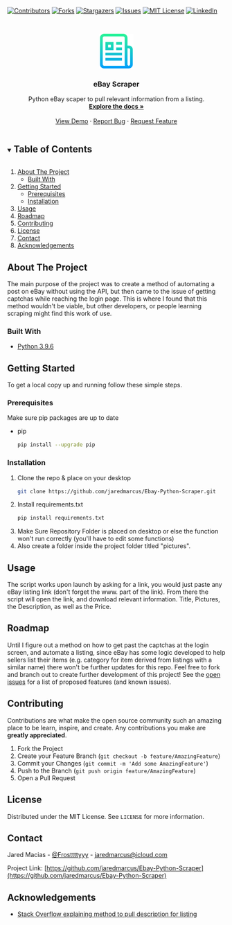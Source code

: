 <!--
*** Thanks for checking out the Best-README-Template. If you have a suggestion
*** that would make this better, please fork the repo and create a pull request
*** or simply open an issue with the tag "enhancement".
*** Thanks again! Now go create something AMAZING! :D
***
***
***
*** To avoid retyping too much info. Do a search and replace for the following:
*** github_username, repo_name, twitter_handle, email, project_title, project_description
-->



<!-- PROJECT SHIELDS -->
<!--
*** I'm using markdown "reference style" links for readability.
*** Reference links are enclosed in brackets [ ] instead of parentheses ( ).
*** See the bottom of this document for the declaration of the reference variables
*** for contributors-url, forks-url, etc. This is an optional, concise syntax you may use.
*** https://www.markdownguide.org/basic-syntax/#reference-style-links
-->
[![Contributors][contributors-shield]][contributors-url]
[![Forks][forks-shield]][forks-url]
[![Stargazers][stars-shield]][stars-url]
[![Issues][issues-shield]][issues-url]
[![MIT License][license-shield]][license-url]
[![LinkedIn][linkedin-shield]][linkedin-url]



<!-- PROJECT LOGO -->
<br />
<p align="center">
  <a href="https://github.com/jaredmarcus/Ebay-Python-Scraper">
    <img src="logo.png" alt="Logo" width="80" height="80">
  </a>

  <h3 align="center">eBay Scraper</h3>

  <p align="center">
    Python eBay scaper to pull relevant information from a listing. 
    <br />
    <a href="https://github.com/jaredmarcus/Ebay-Python-Scraper"><strong>Explore the docs »</strong></a>
    <br />
    <br />
    <a href="https://github.com/jaredmarcus/Ebay-Python-Scraper">View Demo</a>
    ·
    <a href="https://github.com/jaredmarcus/Ebay-Python-Scraper/issues">Report Bug</a>
    ·
    <a href="https://github.com/jaredmarcus/Ebay-Python-Scraper/issues">Request Feature</a>
  </p>
</p>



<!-- TABLE OF CONTENTS -->
<details open="open">
  <summary><h2 style="display: inline-block">Table of Contents</h2></summary>
  <ol>
    <li>
      <a href="#about-the-project">About The Project</a>
      <ul>
        <li><a href="#built-with">Built With</a></li>
      </ul>
    </li>
    <li>
      <a href="#getting-started">Getting Started</a>
      <ul>
        <li><a href="#prerequisites">Prerequisites</a></li>
        <li><a href="#installation">Installation</a></li>
      </ul>
    </li>
    <li><a href="#usage">Usage</a></li>
    <li><a href="#roadmap">Roadmap</a></li>
    <li><a href="#contributing">Contributing</a></li>
    <li><a href="#license">License</a></li>
    <li><a href="#contact">Contact</a></li>
    <li><a href="#acknowledgements">Acknowledgements</a></li>
  </ol>
</details>



<!-- ABOUT THE PROJECT -->
## About The Project

The main purpose of the project was to create a method of automating a post on eBay without using the API, but then came to the issue of getting captchas while reaching the login page. This is where I found that this method wouldn't be viable, but other developers, or people learning scraping might find this work of use. 

### Built With

* [Python 3.9.6](https://www.python.org/downloads/release/python-396/)

<!-- GETTING STARTED -->
## Getting Started

To get a local copy up and running follow these simple steps.

### Prerequisites

Make sure pip packages are up to date
* pip
  ```sh
  pip install --upgrade pip
  ```

### Installation

1. Clone the repo & place on your desktop
   ```sh
   git clone https://github.com/jaredmarcus/Ebay-Python-Scraper.git
   ```
2. Install requirements.txt
   ```sh
   pip install requirements.txt
   ```
3. Make Sure Repository Folder is placed on desktop or else the function won't run correctly (you'll have to edit some functions)
4. Also create a folder inside the project folder titled "pictures".



<!-- USAGE EXAMPLES -->
## Usage

The script works upon launch by asking for a link, you would just paste any eBay listing link (don't forget the www. part of the link). From there the script will open the link, and download relevant information. Title, Pictures, the Description, as well as the Price. 

<!-- ROADMAP -->
## Roadmap
Until I figure out a method on how to get past the captchas at the login screen, and automate a listing, since eBay has some logic developed to help sellers list their items (e.g. category for item derived from listings with a similar name) there won't be further updates for this repo. Feel free to fork and branch out to create further development of this project!
See the [open issues](https://github.com/jaredmarcus/Ebay-Python-Scraper/issues) for a list of proposed features (and known issues).



<!-- CONTRIBUTING -->
## Contributing

Contributions are what make the open source community such an amazing place to be learn, inspire, and create. Any contributions you make are **greatly appreciated**.

1. Fork the Project
2. Create your Feature Branch (`git checkout -b feature/AmazingFeature`)
3. Commit your Changes (`git commit -m 'Add some AmazingFeature'`)
4. Push to the Branch (`git push origin feature/AmazingFeature`)
5. Open a Pull Request



<!-- LICENSE -->
## License

Distributed under the MIT License. See `LICENSE` for more information.



<!-- CONTACT -->
## Contact

Jared Macias - [@Frosttttyyy](https://twitter.com/Frosttttyyy) - jaredmarcus@icloud.com

Project Link: [https://github.com/jaredmarcus/Ebay-Python-Scraper](https://github.com/jaredmarcus/Ebay-Python-Scraper)



<!-- ACKNOWLEDGEMENTS -->
## Acknowledgements

* [Stack Overflow explaining method to pull description for listing](https://stackoverflow.com/questions/63531321/is-it-possible-to-get-ebay-item-description-with-requests-and-beautifulsoup)


<!-- MARKDOWN LINKS & IMAGES -->
<!-- https://www.markdownguide.org/basic-syntax/#reference-style-links -->
[contributors-shield]: https://img.shields.io/github/contributors/jaredmarcus/Ebay-Python-Scraper.svg?style=for-the-badge
[contributors-url]: https://github.com/jaredmarcus/Ebay-Python-Scraper/graphs/contributors
[forks-shield]: https://img.shields.io/github/forks/jaredmarcus/Ebay-Python-Scraper.svg?style=for-the-badge
[forks-url]: https://github.com/jaredmarcus/Ebay-Python-Scraper/network/members
[stars-shield]: https://img.shields.io/github/stars/jaredmarcus/Ebay-Python-Scraper.svg?style=for-the-badge
[stars-url]: https://github.com/jaredmarcus/Ebay-Python-Scraper/stargazers
[issues-shield]: https://img.shields.io/github/issues/jaredmarcus/Ebay-Python-Scraper.svg?style=for-the-badge
[issues-url]: https://github.com/jaredmarcus/Ebay-Python-Scraper/issues
[license-shield]: https://img.shields.io/github/license/jaredmarcus/Ebay-Python-Scraper.svg?style=for-the-badge
[license-url]: https://github.com/jaredmarcus/Ebay-Python-Scraper/blob/master/LICENSE.txt
[linkedin-shield]: https://img.shields.io/badge/-LinkedIn-black.svg?style=for-the-badge&logo=linkedin&colorB=555
[linkedin-url]: https://linkedin.com/in/jaredmarcusm
